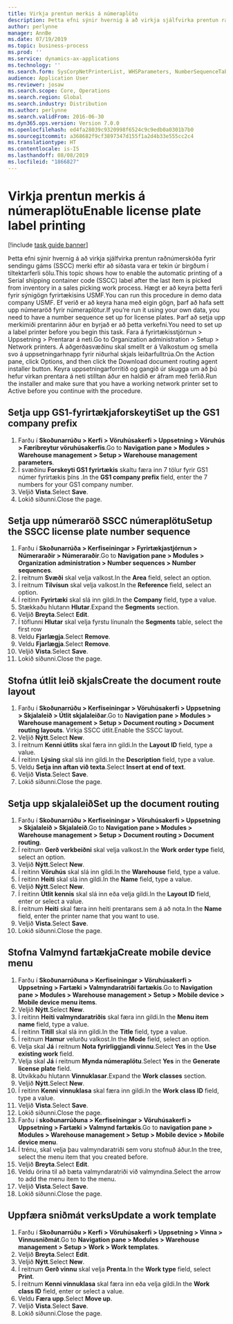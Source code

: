 ```yaml
---
title: Virkja prentun merkis á númeraplötu
description: Þetta efni sýnir hvernig á að virkja sjálfvirka prentun raðnúmerskóða fyrir sendingu gáms (SSCC) merki eftir að síðasta vara er tekin úr birgðum í tiltektarferli sölu.
author: perlynne
manager: AnnBe
ms.date: 07/19/2019
ms.topic: business-process
ms.prod: ''
ms.service: dynamics-ax-applications
ms.technology: ''
ms.search.form: SysCorpNetPrinterList, WHSParameters, NumberSequenceTableListPage, NumberSequenceDetails, WHSDocumentRoutingLayout, WHSDocumentRouting, WHSRFMenuItem, WHSRFMenu, WHSWorkTemplateTable
audience: Application User
ms.reviewer: josaw
ms.search.scope: Core, Operations
ms.search.region: Global
ms.search.industry: Distribution
ms.author: perlynne
ms.search.validFrom: 2016-06-30
ms.dyn365.ops.version: Version 7.0.0
ms.openlocfilehash: ed4fa28039c9320998f6524c9c9edb0a0301b7b0
ms.sourcegitcommit: a368682f9cf3897347d155f1a2d4b33e555cc2c4
ms.translationtype: HT
ms.contentlocale: is-IS
ms.lasthandoff: 08/08/2019
ms.locfileid: "1866827"
---
```

# <a name="enable-license-plate-label-printing"></a><span data-ttu-id="ec9f5-103">Virkja prentun merkis á númeraplötu</span><span class="sxs-lookup"><span data-stu-id="ec9f5-103">Enable license plate label printing</span></span>

[!include [task guide banner](../../includes/task-guide-banner.md)]

<span data-ttu-id="ec9f5-104">Þetta efni sýnir hvernig á að virkja sjálfvirka prentun raðnúmerskóða fyrir sendingu gáms (SSCC) merki eftir að síðasta vara er tekin úr birgðum í tiltektarferli sölu.</span><span class="sxs-lookup"><span data-stu-id="ec9f5-104">This topic shows how to enable the automatic printing of a Serial shipping container code (SSCC) label after the last item is picked from inventory in a sales picking work process.</span></span> <span data-ttu-id="ec9f5-105">Hægt er að keyra þetta ferli fyrir sýnigögn fyrirtækisins USMF.</span><span class="sxs-lookup"><span data-stu-id="ec9f5-105">You can run this procedure in demo data company USMF.</span></span> <span data-ttu-id="ec9f5-106">Ef verið er að keyra hana með eigin gögn, þarf að hafa sett upp númeraröð fyrir númeraplötur.</span><span class="sxs-lookup"><span data-stu-id="ec9f5-106">If you’re run it using your own data, you need to have a number sequence set up for license plates.</span></span> <span data-ttu-id="ec9f5-107">Þarf að setja upp merkimiði prentarinn áður en byrjað er að þetta verkefni.</span><span class="sxs-lookup"><span data-stu-id="ec9f5-107">You need to set up a label printer before you begin this task.</span></span> <span data-ttu-id="ec9f5-108">Fara á fyrirtækisstjórnun > Uppsetning > Prentarar á neti.</span><span class="sxs-lookup"><span data-stu-id="ec9f5-108">Go to Organization administration > Setup > Network printers.</span></span> <span data-ttu-id="ec9f5-109">Á aðgerðasvæðinu skal smellt er á Valkostum og smella svo á uppsetningarhnapp fyrir niðurhal skjals leiðarfulltrúa.</span><span class="sxs-lookup"><span data-stu-id="ec9f5-109">On the Action pane, click Options, and then click the Download document routing agent installer button.</span></span> <span data-ttu-id="ec9f5-110">Keyra uppsetningarforritið og gangið úr skugga um að þú hefur virkan prentara á neti stilltan áður en haldið er áfram með ferlið.</span><span class="sxs-lookup"><span data-stu-id="ec9f5-110">Run the installer and make sure that you have a working network printer set to Active before you continue with the procedure.</span></span>


## <a name="set-up-the-gs1-company-prefix"></a><span data-ttu-id="ec9f5-111">Setja upp GS1-fyrirtækjaforskeyti</span><span class="sxs-lookup"><span data-stu-id="ec9f5-111">Set up the GS1 company prefix</span></span>
1. <span data-ttu-id="ec9f5-112">Farðu í **Skoðunarrúðu > Kerfi > Vöruhúsakerfi > Uppsetning > Vöruhús > Færibreytur vöruhúsakerfis**.</span><span class="sxs-lookup"><span data-stu-id="ec9f5-112">Go to **Navigation pane > Modules > Warehouse management > Setup > Warehouse management parameters**.</span></span>
2. <span data-ttu-id="ec9f5-113">Í svæðinu **Forskeyti GS1 fyrirtækis** skaltu færa inn 7 tölur fyrir GS1 númer fyrirtækis þíns .</span><span class="sxs-lookup"><span data-stu-id="ec9f5-113">In the **GS1 company prefix** field, enter the 7 numbers for your GS1 company number.</span></span>
3. <span data-ttu-id="ec9f5-114">Veljið **Vista**.</span><span class="sxs-lookup"><span data-stu-id="ec9f5-114">Select **Save**.</span></span>
4. <span data-ttu-id="ec9f5-115">Lokið síðunni.</span><span class="sxs-lookup"><span data-stu-id="ec9f5-115">Close the page.</span></span>

## <a name="setup-the-sscc-license-plate-number-sequence"></a><span data-ttu-id="ec9f5-116">Setja upp númeraröð SSCC númeraplötu</span><span class="sxs-lookup"><span data-stu-id="ec9f5-116">Setup the SSCC license plate number sequence</span></span>
1. <span data-ttu-id="ec9f5-117">Farðu í **Skoðunarrúða > Kerfiseiningar > Fyrirtækjastjórnun > Númeraraðir > Númeraraðir**.</span><span class="sxs-lookup"><span data-stu-id="ec9f5-117">Go to **Navigation pane > Modules > Organization administration > Number sequences > Number sequences**.</span></span>
2. <span data-ttu-id="ec9f5-118">Í reitnum **Svæði** skal velja valkost.</span><span class="sxs-lookup"><span data-stu-id="ec9f5-118">In the **Area** field, select an option.</span></span>
3. <span data-ttu-id="ec9f5-119">Í reitnum **Tilvísun** skal velja valkost.</span><span class="sxs-lookup"><span data-stu-id="ec9f5-119">In the **Reference** field, select an option.</span></span>
4. <span data-ttu-id="ec9f5-120">Í reitinn **Fyrirtæki** skal slá inn gildi.</span><span class="sxs-lookup"><span data-stu-id="ec9f5-120">In the **Company** field, type a value.</span></span>
5. <span data-ttu-id="ec9f5-121">Stækkaðu hlutann **Hlutar**.</span><span class="sxs-lookup"><span data-stu-id="ec9f5-121">Expand the **Segments** section.</span></span>
6. <span data-ttu-id="ec9f5-122">Veljið **Breyta**.</span><span class="sxs-lookup"><span data-stu-id="ec9f5-122">Select **Edit**.</span></span>
7. <span data-ttu-id="ec9f5-123">Í töflunni **Hlutar** skal velja fyrstu línuna</span><span class="sxs-lookup"><span data-stu-id="ec9f5-123">In the **Segments** table, select the first row</span></span>
8. <span data-ttu-id="ec9f5-124">Veldu **Fjarlægja**.</span><span class="sxs-lookup"><span data-stu-id="ec9f5-124">Select **Remove**.</span></span>
9. <span data-ttu-id="ec9f5-125">Veldu **Fjarlægja**.</span><span class="sxs-lookup"><span data-stu-id="ec9f5-125">Select **Remove**.</span></span>
10. <span data-ttu-id="ec9f5-126">Veljið **Vista**.</span><span class="sxs-lookup"><span data-stu-id="ec9f5-126">Select **Save**.</span></span>
11. <span data-ttu-id="ec9f5-127">Lokið síðunni.</span><span class="sxs-lookup"><span data-stu-id="ec9f5-127">Close the page.</span></span>

## <a name="create-the-document-route-layout"></a><span data-ttu-id="ec9f5-128">Stofna útlit leið skjals</span><span class="sxs-lookup"><span data-stu-id="ec9f5-128">Create the document route layout</span></span>
1. <span data-ttu-id="ec9f5-129">Farðu í **Skoðunarrúðu > Kerfiseiningar > Vöruhúsakerfi > Uppsetning > Skjalaleið > Útlit skjalaleiðar**.</span><span class="sxs-lookup"><span data-stu-id="ec9f5-129">Go to **Navigation pane > Modules > Warehouse management > Setup > Document routing > Document routing layouts**.</span></span> <span data-ttu-id="ec9f5-130">Virkja SSCC útlit.</span><span class="sxs-lookup"><span data-stu-id="ec9f5-130">Enable the SSCC layout.</span></span>  
2. <span data-ttu-id="ec9f5-131">Veljið **Nýtt**.</span><span class="sxs-lookup"><span data-stu-id="ec9f5-131">Select **New**.</span></span>
3. <span data-ttu-id="ec9f5-132">Í reitnum **Kenni útlits** skal færa inn gildi.</span><span class="sxs-lookup"><span data-stu-id="ec9f5-132">In the **Layout ID** field, type a value.</span></span>
4. <span data-ttu-id="ec9f5-133">Í reitinn **Lýsing** skal slá inn gildi.</span><span class="sxs-lookup"><span data-stu-id="ec9f5-133">In the **Description** field, type a value.</span></span>
5. <span data-ttu-id="ec9f5-134">Veldu **Setja inn aftan við texta**.</span><span class="sxs-lookup"><span data-stu-id="ec9f5-134">Select **Insert at end of text**.</span></span>
6. <span data-ttu-id="ec9f5-135">Veljið **Vista**.</span><span class="sxs-lookup"><span data-stu-id="ec9f5-135">Select **Save**.</span></span>
7. <span data-ttu-id="ec9f5-136">Lokið síðunni.</span><span class="sxs-lookup"><span data-stu-id="ec9f5-136">Close the page.</span></span>

## <a name="set-up-the-document-routing"></a><span data-ttu-id="ec9f5-137">Setja upp skjalaleið</span><span class="sxs-lookup"><span data-stu-id="ec9f5-137">Set up the document routing</span></span>
1. <span data-ttu-id="ec9f5-138">Farðu í **Skoðunarrúðu > Kerfiseiningar > Vöruhúsakerfi > Uppsetning > Skjalaleið > Skjalaleið**.</span><span class="sxs-lookup"><span data-stu-id="ec9f5-138">Go to **Navigation pane > Modules > Warehouse management > Setup > Document routing > Document routing**.</span></span>
2. <span data-ttu-id="ec9f5-139">Í reitnum **Gerð verkbeiðni** skal velja valkost.</span><span class="sxs-lookup"><span data-stu-id="ec9f5-139">In the **Work order type** field, select an option.</span></span>
3. <span data-ttu-id="ec9f5-140">Veljið **Nýtt**.</span><span class="sxs-lookup"><span data-stu-id="ec9f5-140">Select **New**.</span></span>
4. <span data-ttu-id="ec9f5-141">Í reitinn **Vöruhús** skal slá inn gildi.</span><span class="sxs-lookup"><span data-stu-id="ec9f5-141">In the **Warehouse** field, type a value.</span></span>
5. <span data-ttu-id="ec9f5-142">Í reitinn **Heiti** skal slá inn gildi.</span><span class="sxs-lookup"><span data-stu-id="ec9f5-142">In the **Name** field, type a value.</span></span>
6. <span data-ttu-id="ec9f5-143">Veljið **Nýtt**.</span><span class="sxs-lookup"><span data-stu-id="ec9f5-143">Select **New**.</span></span>
7. <span data-ttu-id="ec9f5-144">Í reitinn **Útlit kennis** skal slá inn eða velja gildi.</span><span class="sxs-lookup"><span data-stu-id="ec9f5-144">In the **Layout ID** field, enter or select a value.</span></span>
8. <span data-ttu-id="ec9f5-145">Í reitnum **Heiti** skal færa inn heiti prentarans sem á að nota.</span><span class="sxs-lookup"><span data-stu-id="ec9f5-145">In the **Name** field, enter the printer name that you want to use.</span></span>
9. <span data-ttu-id="ec9f5-146">Veljið **Vista**.</span><span class="sxs-lookup"><span data-stu-id="ec9f5-146">Select **Save**.</span></span>
10. <span data-ttu-id="ec9f5-147">Lokið síðunni.</span><span class="sxs-lookup"><span data-stu-id="ec9f5-147">Close the page.</span></span>

## <a name="create-mobile-device-menu"></a><span data-ttu-id="ec9f5-148">Stofna Valmynd fartækja</span><span class="sxs-lookup"><span data-stu-id="ec9f5-148">Create mobile device menu</span></span>
1. <span data-ttu-id="ec9f5-149">Farðu í **Skoðunarrúðuna > Kerfiseiningar > Vöruhúsakerfi > Uppsetning > Fartæki > Valmyndaratriði fartækis**.</span><span class="sxs-lookup"><span data-stu-id="ec9f5-149">Go to **Navigation pane > Modules > Warehouse management > Setup > Mobile device > Mobile device menu items**.</span></span>
2. <span data-ttu-id="ec9f5-150">Veljið **Nýtt**.</span><span class="sxs-lookup"><span data-stu-id="ec9f5-150">Select **New**.</span></span>
3. <span data-ttu-id="ec9f5-151">Í reitinn **Heiti valmyndaratriðis** skal færa inn gildi.</span><span class="sxs-lookup"><span data-stu-id="ec9f5-151">In the **Menu item name** field, type a value.</span></span>
4. <span data-ttu-id="ec9f5-152">Í reitinn **Titill** skal slá inn gildi.</span><span class="sxs-lookup"><span data-stu-id="ec9f5-152">In the **Title** field, type a value.</span></span>
5. <span data-ttu-id="ec9f5-153">Í reitnum **Hamur** velurðu valkost.</span><span class="sxs-lookup"><span data-stu-id="ec9f5-153">In the **Mode** field, select an option.</span></span>
6. <span data-ttu-id="ec9f5-154">Velja skal **Já** í reitnum **Nota fyrirliggjandi vinnu**.</span><span class="sxs-lookup"><span data-stu-id="ec9f5-154">Select **Yes** in the **Use existing work** field.</span></span>
7. <span data-ttu-id="ec9f5-155">Velja skal **Já** í reitnum **Mynda númeraplötu**.</span><span class="sxs-lookup"><span data-stu-id="ec9f5-155">Select **Yes** in the **Generate license plate** field.</span></span>
8. <span data-ttu-id="ec9f5-156">Útvíkkaðu hlutann **Vinnuklasar**.</span><span class="sxs-lookup"><span data-stu-id="ec9f5-156">Expand the **Work classes** section.</span></span>
9. <span data-ttu-id="ec9f5-157">Veljið **Nýtt**.</span><span class="sxs-lookup"><span data-stu-id="ec9f5-157">Select **New**.</span></span>
10. <span data-ttu-id="ec9f5-158">Í reitinn **Kenni vinnuklasa** skal færa inn gildi.</span><span class="sxs-lookup"><span data-stu-id="ec9f5-158">In the **Work class ID** field, type a value.</span></span>
11. <span data-ttu-id="ec9f5-159">Veljið **Vista**.</span><span class="sxs-lookup"><span data-stu-id="ec9f5-159">Select **Save**.</span></span>
12. <span data-ttu-id="ec9f5-160">Lokið síðunni.</span><span class="sxs-lookup"><span data-stu-id="ec9f5-160">Close the page.</span></span>
13. <span data-ttu-id="ec9f5-161">Farðu í **skoðunarrúðuna > Kerfiseiningar > Vöruhúsakerfi > Uppsetning > Fartæki > Valmynd fartækis**.</span><span class="sxs-lookup"><span data-stu-id="ec9f5-161">Go to **navigation pane > Modules > Warehouse management > Setup > Mobile device > Mobile device menu**.</span></span>
14. <span data-ttu-id="ec9f5-162">Í trénu, skal velja þau valmyndaratriði sem voru stofnuð áður.</span><span class="sxs-lookup"><span data-stu-id="ec9f5-162">In the tree, select the menu item that you created before.</span></span>
15. <span data-ttu-id="ec9f5-163">Veljið **Breyta**.</span><span class="sxs-lookup"><span data-stu-id="ec9f5-163">Select **Edit**.</span></span>
16. <span data-ttu-id="ec9f5-164">Veldu örina til að bæta valmyndaratriði við valmyndina.</span><span class="sxs-lookup"><span data-stu-id="ec9f5-164">Select the arrow to add the menu item to the menu.</span></span>
17. <span data-ttu-id="ec9f5-165">Veljið **Vista**.</span><span class="sxs-lookup"><span data-stu-id="ec9f5-165">Select **Save**.</span></span>
18. <span data-ttu-id="ec9f5-166">Lokið síðunni.</span><span class="sxs-lookup"><span data-stu-id="ec9f5-166">Close the page.</span></span>

## <a name="update-a-work-template"></a><span data-ttu-id="ec9f5-167">Uppfæra sniðmát verks</span><span class="sxs-lookup"><span data-stu-id="ec9f5-167">Update a work template</span></span>
1. <span data-ttu-id="ec9f5-168">Farðu í **Skoðunarrúðu > Kerfi > Vöruhúsakerfi > Uppsetning > Vinna > Vinnusniðmát**.</span><span class="sxs-lookup"><span data-stu-id="ec9f5-168">Go to **Navigation pane > Modules > Warehouse management > Setup > Work > Work templates**.</span></span>
2. <span data-ttu-id="ec9f5-169">Veljið **Breyta**.</span><span class="sxs-lookup"><span data-stu-id="ec9f5-169">Select **Edit**.</span></span>
3. <span data-ttu-id="ec9f5-170">Veljið **Nýtt**.</span><span class="sxs-lookup"><span data-stu-id="ec9f5-170">Select **New**.</span></span>
4. <span data-ttu-id="ec9f5-171">Í reitnum **Gerð vinnu** skal velja **Prenta**.</span><span class="sxs-lookup"><span data-stu-id="ec9f5-171">In the **Work type** field, select **Print**.</span></span>
5. <span data-ttu-id="ec9f5-172">Í reitnum **Kenni vinnuklasa** skal færa inn eða velja gildi.</span><span class="sxs-lookup"><span data-stu-id="ec9f5-172">In the **Work class ID** field, enter or select a value.</span></span>
6. <span data-ttu-id="ec9f5-173">Veldu **Færa upp**.</span><span class="sxs-lookup"><span data-stu-id="ec9f5-173">Select **Move up**.</span></span>
7. <span data-ttu-id="ec9f5-174">Veljið **Vista**.</span><span class="sxs-lookup"><span data-stu-id="ec9f5-174">Select **Save**.</span></span>
8. <span data-ttu-id="ec9f5-175">Lokið síðunni.</span><span class="sxs-lookup"><span data-stu-id="ec9f5-175">Close the page.</span></span>

